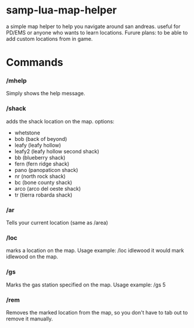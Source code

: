 # samp-lua-map-helper
a simple map helper to help you navigate around san andreas. useful for PD/EMS or anyone who wants to learn locations.
Furure plans: to be able to add custom locations from in game.
# Commands
### /mhelp
Simply shows the help message.
### /shack
adds the shack location on the map.
options:
- whetstone
- bob (back of beyond)
- leafy (leafy hollow)
- leafy2 (leafy hollow second shack)
- bb (blueberry shack)
- fern (fern ridge shack)
- pano (panopaticon shack)
- nr (north rock shack)
- bc (bone county shack)
- arco (arco del oeste shack)
- tr (tierra robarda shack)
### /ar
Tells your current location (same as /area)
### /loc
marks a location on the map.
Usage example: /loc idlewood
it would mark idlewood on the map.
### /gs
Marks the gas station specified on the map.
Usage example: /gs 5
### /rem
Removes the marked location from the map, so you don't have to tab out to remove it manually.
